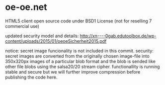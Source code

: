 oe-oe.net
=========

HTML5 client open source code under BSD1 License (not for reselling 7 commercial use)

updated security model and details:
<a href="http://xn----0gab.edutoolbox.de/wp-content/uploads/2015/01/oeoeSicherheit2015.pdf">http://xn----0gab.edutoolbox.de/wp-content/uploads/2015/01/oeoeSicherheit2015.pdf</a>


notice:
secret image funcionality is not included in this commit.
security: secret images are converted from the originally chosen image-file into 350x320px images of a particular blob format and the blob is sended like other file blobs using the salsa20/20 stream cipher. functionallity is running stable and secure but we will further improve compression before publishing the code here.  
